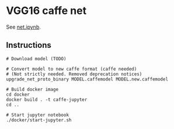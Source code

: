 # VGG16 caffe net

See [net.ipynb](net.ipynb).

## Instructions
```shell
# Download model (TODO)

# Convert model to new caffe format (caffe needed)
# (Not strictly needed. Removed deprecation notices)
upgrade_net_proto_binary MODEL.caffemodel MODEL.new.caffemodel

# Build docker image
cd docker
docker build . -t caffe-jupyter
cd ..

# Start jupyter notebook
./docker/start-jupyter.sh
```
